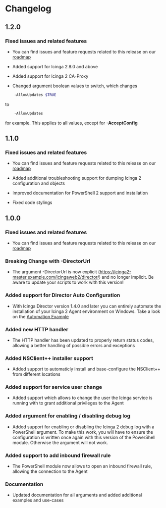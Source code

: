 Changelog
==============

1.2.0
-----

### Fixed issues and related features
* You can find issues and feature requests related to this release on our
[roadmap](https://github.com/Icinga/icinga2-powershell-module/milestone/3?closed=1)

* Added support for Icinga 2.8.0 and above
* Added support for Icinga 2 CA-Proxy
* Changed argument boolean values to switch, which changes
```powershell
    -AllowUpdates $TRUE
```

to

```powershell
    -AllowUpdates
```

for example. This applies to all values, except for **-AcceptConfig**

1.1.0
-----

### Fixed issues and related features
* You can find issues and feature requests related to this release on our
[roadmap](https://github.com/Icinga/icinga2-powershell-module/milestone/2?closed=1)

* Added additional troubleshooting support for dumping Icinga 2 configuration and objects
* Improved documentation for PowerShell 2 support and installation
* Fixed code stylings

1.0.0
-----

### Fixed issues and related features
* You can find issues and feature requests related to this release on our
[roadmap](https://github.com/Icinga/icinga2-powershell-module/milestone/1?closed=1)

### Breaking Change with -DirectorUrl
* The argument -DirectorUrl is now explicit (https://icinga2-master.example.com/icingaweb2/director/)
  and no longer implicit. Be aware to update your scripts to work with this version!
  
### Added support for Director Auto Configuration
* With Icinga Director version 1.4.0 and later you can entirely automate the installation of your 
  Icinga 2 Agent environment on Windows. Take a look on the [Automation Example](20-Automation.md)
  
### Added new HTTP handler
* The HTTP handler has been updated to properly return status codes, allowing a better handling of 
  possible errors and exceptions
  
### Added NSClient++ installer support
* Added support to automaticly install and base-configure the NSClient++ from different locations

### Added support for service user change
* Added support which allows to change the user the Icinga service is running with to grant additional
  privileges to the Agent

### Added argument for enabling / disabling debug log
* Added support for enabling or disabling the Icinga 2 debug log with a PowerShell argument. To make this
  work, you will have to ensure the configuration is written once again with this version of the
  PowerShell module. Otherwise the argument will not work.

### Added support to add inbound firewall rule
* The PowerShell module now allows to open an inbound firewall rule, allowing the connection to the Agent

### Documentation
* Updated documentation for all arguments and added additional examples and use-cases